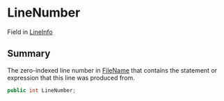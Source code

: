 # LineNumber

Field in [LineInfo](yarn.compiler.debuginfo.lineinfo.md)

## Summary

The zero-indexed line number in [FileName](yarn.compiler.debuginfo.lineinfo.filename.md) that contains the statement or expression that this line was produced from.

```csharp
public int LineNumber;
```
